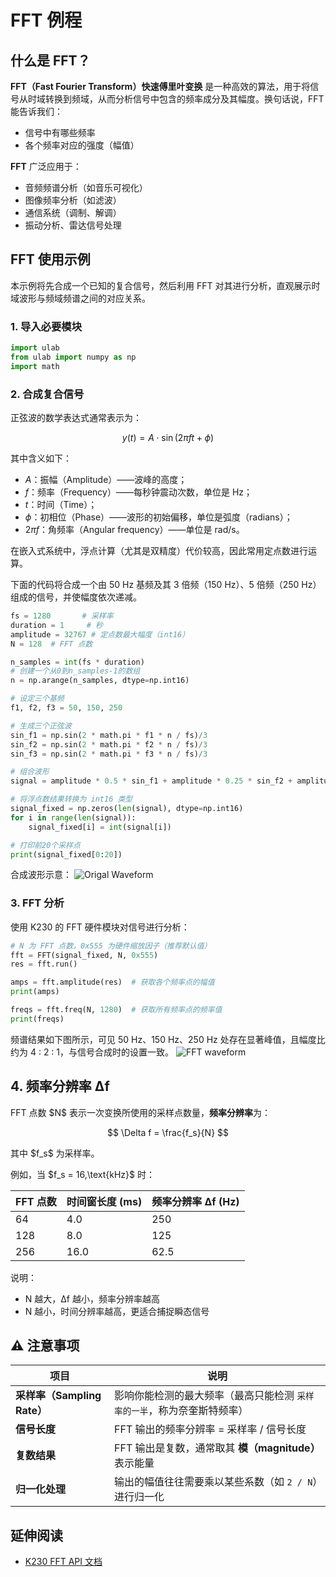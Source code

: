 # FFT 例程

## 什么是 FFT？

**FFT（Fast Fourier Transform）快速傅里叶变换**
是一种高效的算法，用于将信号从时域转换到频域，从而分析信号中包含的频率成分及其幅度。换句话说，FFT 能告诉我们：

* 信号中有哪些频率
* 各个频率对应的强度（幅值）

**FFT** 广泛应用于：

* 音频频谱分析（如音乐可视化）
* 图像频率分析（如滤波）
* 通信系统（调制、解调）
* 振动分析、雷达信号处理

## FFT 使用示例

本示例将先合成一个已知的复合信号，然后利用 FFT 对其进行分析，直观展示时域波形与频域频谱之间的对应关系。

### 1. 导入必要模块

```python
import ulab
from ulab import numpy as np
import math
```

### 2. 合成复合信号

正弦波的数学表达式通常表示为：

$$
y(t) = A \cdot \sin(2\pi f t + \phi)
$$

其中含义如下：

* $A$：振幅（Amplitude）——波峰的高度；
* $f$：频率（Frequency）——每秒钟震动次数，单位是 Hz；
* $t$：时间（Time）；
* $\phi$：初相位（Phase）——波形的初始偏移，单位是弧度（radians）；
* $2\pi f$：角频率（Angular frequency）——单位是 rad/s。

在嵌入式系统中，浮点计算（尤其是双精度）代价较高，因此常用定点数进行运算。

下面的代码将合成一个由 50 Hz 基频及其 3 倍频（150 Hz）、5 倍频（250 Hz）组成的信号，并使幅度依次递减。

```python
fs = 1280       # 采样率
duration = 1     # 秒
amplitude = 32767 # 定点数最大幅度（int16）
N = 128  # FFT 点数

n_samples = int(fs * duration)
# 创建一个从0到n_samples-1的数组
n = np.arange(n_samples, dtype=np.int16)

# 设定三个基频
f1, f2, f3 = 50, 150, 250

# 生成三个正弦波
sin_f1 = np.sin(2 * math.pi * f1 * n / fs)/3
sin_f2 = np.sin(2 * math.pi * f2 * n / fs)/3
sin_f3 = np.sin(2 * math.pi * f3 * n / fs)/3

# 组合波形
signal = amplitude * 0.5 * sin_f1 + amplitude * 0.25 * sin_f2 + amplitude * 0.125 * sin_f3

# 将浮点数结果转换为 int16 类型
signal_fixed = np.zeros(len(signal), dtype=np.int16)
for i in range(len(signal)):
    signal_fixed[i] = int(signal[i])

# 打印前20个采样点
print(signal_fixed[0:20])
```

合成波形示意：
![Origal Waveform](https://www.kendryte.com/api/post/attachment?id=644)

### 3. FFT 分析

使用 K230 的 FFT 硬件模块对信号进行分析：

```python
# N 为 FFT 点数，0x555 为硬件缩放因子（推荐默认值）
fft = FFT(signal_fixed, N, 0x555)   
res = fft.run()

amps = fft.amplitude(res)  # 获取各个频率点的幅值
print(amps)

freqs = fft.freq(N, 1280)  # 获取所有频率点的频率值
print(freqs)
```

频谱结果如下图所示，可见 50 Hz、150 Hz、250 Hz 处存在显著峰值，且幅度比约为 4 : 2 : 1，与信号合成时的设置一致。
![FFT waveform](https://www.kendryte.com/api/post/attachment?id=643)

## 4. 频率分辨率 Δf

FFT 点数 \$N\$ 表示一次变换所使用的采样点数量，**频率分辨率**为：

$$
\Delta f = \frac{f_s}{N}
$$

其中 \$f\_s\$ 为采样率。

例如，当 \$f\_s = 16,\text{kHz}\$ 时：

| FFT 点数 | 时间窗长度 (ms) | 频率分辨率 Δf (Hz) |
| -------- | --------------- | ------------------ |
| 64       | 4.0             | 250                |
| 128      | 8.0             | 125                |
| 256      | 16.0            | 62.5               |

说明：

* N 越大，Δf 越小，频率分辨率越高
* N 越小，时间分辨率越高，更适合捕捉瞬态信号

## ⚠ 注意事项

| 项目                        | 说明                                                                    |
| --------------------------- | ----------------------------------------------------------------------- |
| **采样率（Sampling Rate）** | 影响你能检测的最大频率（最高只能检测 `采样率的一半`，称为奈奎斯特频率） |
| **信号长度**                | FFT 输出的频率分辨率 = 采样率 / 信号长度                                |
| **复数结果**                | FFT 输出是复数，通常取其 **模（magnitude）** 表示能量                   |
| **归一化处理**              | 输出的幅值往往需要乘以某些系数（如 `2 / N`）进行归一化                  |

## 延伸阅读

* [K230 FFT API 文档](../../api/machine/K230_CanMV_FFT模块API手册.md)
